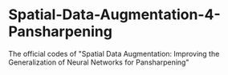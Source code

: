 # Spatial-Data-Augmentation-4-Pansharpening
The official codes of "Spatial Data Augmentation: Improving the Generalization of Neural Networks for Pansharpening"
